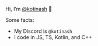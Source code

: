 Hi, I’m <a href="https://github.com/kotinash/">@kotinash</a> 👋

Some facts: 

  * My Discord is `@kotinash`
  * I code in JS, TS, Kotlin, and C++
